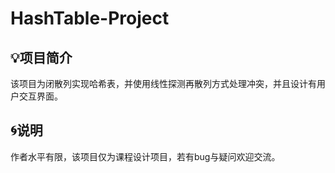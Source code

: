 # HashTable-Project
## :bulb:项目简介
该项目为闭散列实现哈希表，并使用线性探测再散列方式处理冲突，并且设计有用户交互界面。
## :cyclone:说明
作者水平有限，该项目仅为课程设计项目，若有bug与疑问欢迎交流。
